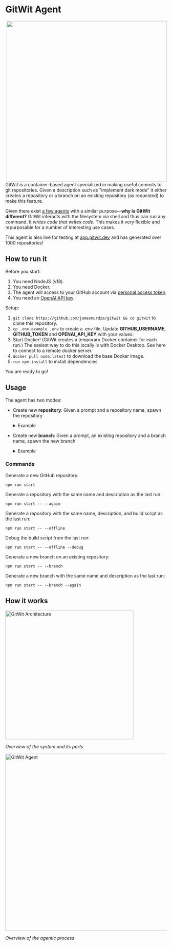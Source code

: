 # GitWit Agent
<img src="https://github.com/jamesmurdza/gitwit-agent/assets/33395784/9d8d39b4-9471-4a87-8434-ac794dfd86fb" align="right" width="500" />

GitWit is a container-based agent specialized in making useful commits to git repositories. Given a description such as "implement dark mode" it either creates a repository or a branch on an existing repository (as requested) to make this feature.

Given there exist [a few agents](https://github.com/jamesmurdza/awesome-ai-devtools#pr-agents) with a similar purpose—**why is GitWit different?** GitWit interacts with the filesystem via shell and thus can run any command. It _writes code that writes code_. This makes it very flexible and repurposable for a number of interesting use cases.

This agent is also live for testing at [app.gitwit.dev](https://app.gitwit.dev) and has generated over 1000 repositories!

## How to run it

Before you start:
1. You need NodeJS (v18).
2. You need Docker.
3. The agent will access to your GitHub account via [personal access token](https://github.com/settings/tokens).
4. You need an [OpenAI API key](https://platform.openai.com/account/api-keys).

Setup:
1. `git clone https://github.com/jamesmurdza/gitwit && cd gitwit` to clone this repository.
2. `cp .env.example .env` to create a .env file. Update **GITHUB_USERNAME**, **GITHUB_TOKEN** and **OPENAI_API_KEY** with your values.
3. Start Docker! (GitWit creates a temporary Docker container for each run.) The easiest way to do this locally is with Docker Desktop. See here to connect to a remote docker server.
4. `docker pull node:latest` to download the base Docker image.
5. `run npm install` to install dependencies.

You are ready to go!

## Usage

The agent has two modes:
- Create new **repository**: Given a prompt and a repository name, spawn the repository<details>
  <summary>Example</summary>

  https://github.com/gitwitdev/gitwitdev.github.io/assets/33395784/55537249-c301-4e13-84e5-0cdb06174071
</details>

- Create new **branch**: Given a prompt, an existing repository and a branch name, spawn the new branch<details>
  <summary>Example</summary>

  https://github.com/gitwitdev/gitwitdev.github.io/assets/33395784/9315a17c-fc72-431a-a648-16ba42938faa
</details>

### Commands

Generate a new GitHub repository:

`npm run start`

Generate a repository with the same name and description as the last run:

`npm run start -- --again`

Generate a repository with the same name, description, and build script as the last run:

`npm run start -- --offline`

Debug the build script from the last run:

`npm run start -- --offline --debug`

Generate a new branch on an existing repository:

`npm run start -- --branch`

Generate a new branch with the same name and description as the last run:

`npm run start -- --branch --again`

## How it works

<img src="https://github.com/jamesmurdza/gitwit-agent/assets/33395784/c446337b-16bc-43ac-bc5d-483e6d92b048" alt="GitWit Architecture" width="400" />
<p><em>Overview of the system and its parts</em></p>

<img src="https://github.com/jamesmurdza/gitwit-agent/assets/33395784/800ffd71-27ed-40b2-8667-57ced6db39c6" alt="GitWit Agent" width="550" />
<p><em>Overview of the agentic process</em></p>
